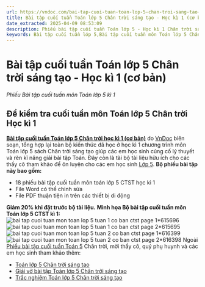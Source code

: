 ```yaml
---
url: https://vndoc.com/bai-tap-cuoi-tuan-toan-lop-5-chan-troi-sang-tao-hoc-ki-1-co-ban-328214
title: Bài tập cuối tuần Toán lớp 5 Chân trời sáng tạo - Học kì 1 (cơ bản) - Phiếu Bài tập cuối tuần môn Toán lớp 5 kì 1 - VnDoc.com
date_extracted: 2025-04-09 08:53:09
description: Phiếu bài tập cuối tuần Toán lớp 5 - Học kì 1 Chân trời sáng tạo là bộ tài liệu giúp các thầy cô có thể phụ đạo ôn tập cuối tuần cho các em học sinh ôn tập và rèn luyện.
keywords: Bài tập cuối tuần lớp 5,Bài tập cuối tuần môn Toán lớp 5 Chân trời,Bài tập cuối tuần lớp 5 môn Toán học kì 1 chân trời,Bài tập cuối tuần lớp 5 môn Toán chân trời cả năm,giải Toán lớp 5,giải bài tập toán 5,bài tập cuối tuần lớp 5 chân trời,Bài tập cuối tuần lớp 5 cả năm,Phiếu bài tập cuối tuần Toán lớp 5,Phiếu bài tập cuối tuần môn toán lớp 5 ctst,đề kiểm tra toán 5 chân trời,đề kiểm tra cuối tuần lớp 5 chân trời phiếu bài tập Toán 5 chân trời
---
```


# Bài tập cuối tuần Toán lớp 5 Chân trời sáng tạo - Học kì 1 \(cơ bản\)
_Phiếu Bài tập cuối tuần môn Toán lớp 5 kì 1_
## Đề kiểm tra cuối tuần môn Toán lớp 5 Chân trời Học kì 1
[**Bài tập cuối tuần Toán lớp 5 Chân trời học kì 1 \(cơ bản\)**](<https://vndoc.com/bai-tap-cuoi-tuan-toan-lop-5-chan-troi-sang-tao-hoc-ki-1-co-ban-328214>) do [VnDoc](<https://vndoc.com/>) biên soạn, tổng hợp lại toàn bộ kiến thức đã học ở học kì 1 chương trình môn Toán lớp 5 sách Chân trời sáng tạo giúp các em học sinh củng cố lý thuyết và rèn kĩ năng giải bài tập Toán. Đây còn là tài bộ tài liệu hữu ích cho các thầy cô tham khảo để ôn luyện cho các em học sinh [Lớp 5](<https://vndoc.com/tai-lieu-hoc-tap-lop5> "Lớp 5").
**Bộ phiếu bài tập này bao gồm:**
  * 18 phiếu bài tập cuối tuần môn toán lớp 5 CTST học kì 1
  * File Word có thể chỉnh sửa
  * File PDF thuận tiện in trên các thiết bị di động

**Giảm 20% khi đặt trước bộ tài liệu.**
**Minh họa Bộ bài tập cuối tuần môn Toán lớp 5 CTST kì 1:**
![bai tap cuoi tuan mon toan lop 5 tuan 1 co ban ctst page 1*615696](https://i.vdoc.vn/data/image/2024/07/22/bai-tap-cuoi-tuan-mon-toan-lop-5-tuan-1-co-ban-ctst-page-1.jpg)![bai tap cuoi tuan mon toan lop 5 tuan 1 co ban ctst page 2*615695](https://i.vdoc.vn/data/image/2024/07/22/bai-tap-cuoi-tuan-mon-toan-lop-5-tuan-1-co-ban-ctst-page-2.jpg)![bai tap cuoi tuan mon toan lop 5 tuan 2 co ban ctst page 1*616399](https://i.vdoc.vn/data/image/2024/07/25/bai-tap-cuoi-tuan-mon-toan-lop-5-tuan-2-co-ban-ctst-page-1.jpg)![bai tap cuoi tuan mon toan lop 5 tuan 2 co ban ctst page 2*616398](https://i.vdoc.vn/data/image/2024/07/25/bai-tap-cuoi-tuan-mon-toan-lop-5-tuan-2-co-ban-ctst-page-2.jpg)
Ngoài [Phiếu bài tập cuối tuần Toán 5](<https://vndoc.com/de-kiem-tra-cuoi-tuan-toan5>) Chân trời, mời thầy cô, quý phụ huynh và các em học sinh tham khảo thêm:
  * [Toán lớp 5 Chân trời sáng tạo](<https://vndoc.com/toan-lop-5-chan-troi-sang-tao> "Toán lớp 5 Chân trời sáng tạo")
  * [Giải vở bài tập Toán lớp 5 Chân trời sáng tạo](<https://vndoc.com/giai-vo-bai-tap-toan-lop-5-chan-troi-sang-tao> "Giải vở bài tập Toán lớp 5 Chân trời sáng tạo")
  * [Trắc nghiệm Toán lớp 5 Chân trời sáng tạo](<https://vndoc.com/trac-nghiem-toan-lop-5-chan-troi-sang-tao> "Trắc nghiệm Toán lớp 5 Chân trời sáng tạo")

